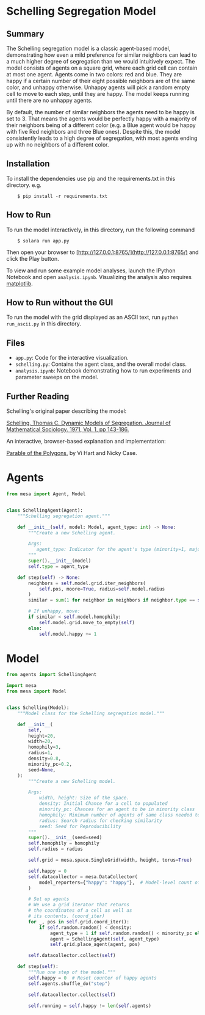 
# Schelling Segregation Model

## Summary

The Schelling segregation model is a classic agent-based model, demonstrating how even a mild preference for similar neighbors can lead to a much higher degree of segregation than we would intuitively expect. The model consists of agents on a square grid, where each grid cell can contain at most one agent. Agents come in two colors: red and blue. They are happy if a certain number of their eight possible neighbors are of the same color, and unhappy otherwise. Unhappy agents will pick a random empty cell to move to each step, until they are happy. The model keeps running until there are no unhappy agents.

By default, the number of similar neighbors the agents need to be happy is set to 3. That means the agents would be perfectly happy with a majority of their neighbors being of a different color (e.g. a Blue agent would be happy with five Red neighbors and three Blue ones). Despite this, the model consistently leads to a high degree of segregation, with most agents ending up with no neighbors of a different color.

## Installation

To install the dependencies use pip and the requirements.txt in this directory. e.g.

```
    $ pip install -r requirements.txt
```

## How to Run

To run the model interactively, in this directory, run the following command

```
    $ solara run app.py
```

Then open your browser to [http://127.0.0.1:8765/](http://127.0.0.1:8765/) and click the Play button.

To view and run some example model analyses, launch the IPython Notebook and open ``analysis.ipynb``. Visualizing the analysis also requires [matplotlib](http://matplotlib.org/).

## How to Run without the GUI

To run the model with the grid displayed as an ASCII text, run `python run_ascii.py` in this directory.

## Files

* ``app.py``: Code for the interactive visualization.
* ``schelling.py``: Contains the agent class, and the overall model class.
* ``analysis.ipynb``: Notebook demonstrating how to run experiments and parameter sweeps on the model.

## Further Reading

Schelling's original paper describing the model:

[Schelling, Thomas C. Dynamic Models of Segregation. Journal of Mathematical Sociology. 1971, Vol. 1, pp 143-186.](https://www.stat.berkeley.edu/~aldous/157/Papers/Schelling_Seg_Models.pdf)

An interactive, browser-based explanation and implementation:

[Parable of the Polygons](http://ncase.me/polygons/), by Vi Hart and Nicky Case.


# Agents

```python
from mesa import Agent, Model


class SchellingAgent(Agent):
    """Schelling segregation agent."""

    def __init__(self, model: Model, agent_type: int) -> None:
        """Create a new Schelling agent.

        Args:
           agent_type: Indicator for the agent's type (minority=1, majority=0)
        """
        super().__init__(model)
        self.type = agent_type

    def step(self) -> None:
        neighbors = self.model.grid.iter_neighbors(
            self.pos, moore=True, radius=self.model.radius
        )
        similar = sum(1 for neighbor in neighbors if neighbor.type == self.type)

        # If unhappy, move:
        if similar < self.model.homophily:
            self.model.grid.move_to_empty(self)
        else:
            self.model.happy += 1

```


# Model

```python
from agents import SchellingAgent

import mesa
from mesa import Model


class Schelling(Model):
    """Model class for the Schelling segregation model."""

    def __init__(
        self,
        height=20,
        width=20,
        homophily=3,
        radius=1,
        density=0.8,
        minority_pc=0.2,
        seed=None,
    ):
        """Create a new Schelling model.

        Args:
            width, height: Size of the space.
            density: Initial Chance for a cell to populated
            minority_pc: Chances for an agent to be in minority class
            homophily: Minimum number of agents of same class needed to be happy
            radius: Search radius for checking similarity
            seed: Seed for Reproducibility
        """
        super().__init__(seed=seed)
        self.homophily = homophily
        self.radius = radius

        self.grid = mesa.space.SingleGrid(width, height, torus=True)

        self.happy = 0
        self.datacollector = mesa.DataCollector(
            model_reporters={"happy": "happy"},  # Model-level count of happy agents
        )

        # Set up agents
        # We use a grid iterator that returns
        # the coordinates of a cell as well as
        # its contents. (coord_iter)
        for _, pos in self.grid.coord_iter():
            if self.random.random() < density:
                agent_type = 1 if self.random.random() < minority_pc else 0
                agent = SchellingAgent(self, agent_type)
                self.grid.place_agent(agent, pos)

        self.datacollector.collect(self)

    def step(self):
        """Run one step of the model."""
        self.happy = 0  # Reset counter of happy agents
        self.agents.shuffle_do("step")

        self.datacollector.collect(self)

        self.running = self.happy != len(self.agents)

```
